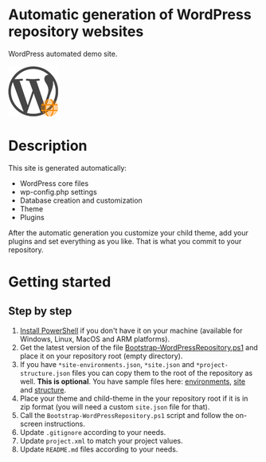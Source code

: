 # Automatic generation of WordPress repository websites

WordPress automated demo site.<br><br>
![Logo](../../.media/WordPress-logotype-simplified-site-100px.png)

# Description

This site is generated automatically:
* WordPress core files
* wp-config.php settings
* Database creation and customization
* Theme
* Plugins

After the automatic generation you customize your child theme, add your plugins and set everything as you like. That is what you commit to your repository.

# Getting started

## Step by step

1. [Install PowerShell](https://docs.microsoft.com/en-us/powershell/scripting/install/installing-powershell) if you don't have it on your machine (available for Windows, Linux, MacOS and ARM platforms).
2. Get the latest version of the file [Bootstrap-WordPressRepository.ps1](https://raw.githubusercontent.com/aheadlabs/devops-toolset/master/wordpress/Bootstrap-WordPressRepository.ps1) and place it on your repository root (empty directory).
3. If you have `*site-environments.json`, `*site.json` and `*project-structure.json` files you can copy them to the root of the repository as well. **This is optional**. You have sample files here: [environments](https://github.com/aheadlabs/devops-toolset/blob/master/wordpress/default-site-environments.json), [site](https://github.com/aheadlabs/devops-toolset/blob/master/wordpress/default-localhost-site.json) and [structure](https://github.com/aheadlabs/devops-toolset/blob/master/wordpress/default-wordpress-project-structure.json).
4. Place your theme and child-theme in the your repository root if it is in zip format (you will need a custom `site.json` file for that).
5. Call the `Bootstrap-WordPressRepository.ps1` script and follow the on-screen instructions.
6. Update `.gitignore` according to your needs.
7. Update `project.xml` to match your project values.
8. Update `README.md` files according to your needs.
